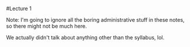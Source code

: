 #Lecture 1

Note: I'm going to ignore all the boring administrative stuff in these notes, so there might not be much here.

We actually didn't talk about anything other than the syllabus, lol.